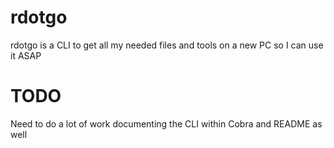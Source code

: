 # rdotgo

rdotgo is a CLI to get all my needed files and tools on a new PC so I can use it ASAP

# TODO
Need to do a lot of work documenting the CLI within Cobra and README as well
